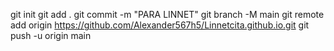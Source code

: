 git init
git add .
git commit -m "PARA LINNET"
git branch -M main
git remote add origin https://github.com/Alexander567h5/Linnetcita.github.io.git
git push -u origin main
